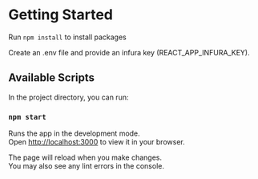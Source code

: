# Getting Started

Run `npm install` to install packages

Create an .env file and provide an infura key (REACT_APP_INFURA_KEY).

## Available Scripts

In the project directory, you can run:

### `npm start`

Runs the app in the development mode.\
Open [http://localhost:3000](http://localhost:3000) to view it in your browser.

The page will reload when you make changes.\
You may also see any lint errors in the console.

